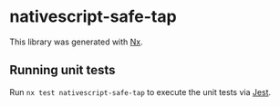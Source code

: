 # nativescript-safe-tap

This library was generated with [Nx](https://nx.dev).

## Running unit tests

Run `nx test nativescript-safe-tap` to execute the unit tests via [Jest](https://jestjs.io).
